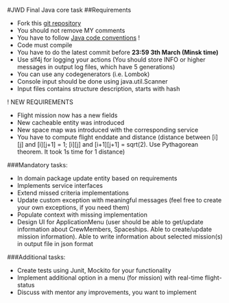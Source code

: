 #JWD Final Java core task
##Requirements 
* Fork this [git repository](https://github.com/Rement/jwd-core-final)
* You should not remove MY comments
* You have to follow [Java code conventions](https://www.oracle.com/java/technologies/javase/codeconventions-contents.html) ! 
* Code must compile 
* You have to do the latest commit before **23:59 3th March (Minsk time)**
* Use slf4j for logging your actions (You should store INFO or higher messages in output log files, which have 5 generations)
* You can use any codegenerators (i.e. Lombok)
* Console input should be done using java.util.Scanner
* Input files contains structure description, starts with hash

! NEW REQUIREMENTS 
* Flight mission now has a new fields
* New cacheable entity was introduced
* New space map was introduced with the corresponding service
* You have to compute flight enddate and distance (distance between [i][j] and [i][j+1] = 1; [i][j] and [i+1][j+1] = sqrt(2). 
  Use Pythagorean theorem. It took 1s time for 1 distance)

###Mandatory tasks: 
* In domain package update entity based on requirements
* Implements service interfaces
* Extend missed criteria implementations
* Update custom exception with meaningful messages (feel free to create your own exceptions, if you need them)
* Populate context with missing implementation
* Design UI for ApplicationMenu (user should be able to get/update information about CrewMembers, Spaceships. 
Able to create/update mission information). 
Able to write information about selected mission(s) in output file in json format



###Additional tasks:
* Create tests using Junit, Mockito for your functionality
* Implement additional option in a menu (for mission) with real-time flight-status
* Discuss with mentor any improvements, you want to implement 
